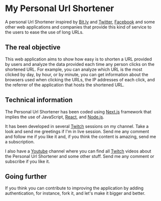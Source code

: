 # My Personal Url Shortener

A personal Url Shortener inspired by [Bit.ly] and [Twitter], [Facebook] and some other web applications and companies that provide this kind of service to the users to ease the use of long URLs.

## The real objective

This web application aims to show how easy is to shorten a URL provided by users and analyze the data provided each time any person clicks on the shortened URL. For example, you can analyze which URL is the most clicked by day, by hour, or by minute, you can get information about the browsers used when clicking the URLs, the IP addresses of each click, and the referrer of the application that hosts the shortened URL.

## Technical information

The Personal Url Shortener has been coded using [Next.js] framework that implies the use of JavaScript, [React], and [Node.js].

It has been developed in several [Twitch] sessions on my channel. Take a look and send me greetings if I'm in live session. Send me any comment and follow me if you like it and, if you think the content is amazing, send me a subscription.

I also have a [Youtube] channel where you can find all [Twitch] videos about the Personal Url Shortener and some other stuff. Send me any comment or subscribe if you like it.


## Going further

If you think you can contribute to improving the application by adding authentication, for instance, fork it, and let's make it bigger and better.



[Bit.ly]: https://bitly.com/
[Twitter]: https://twitter.com
[Facebook]: https://facebook.com
[Next.js]: https://nextjs.org/
[React]: https://reactjs.org/
[Node.js]: https://nodejs.org/
[Twitch]: https://www.twitch.tv/coding_bugs
[Youtube]: https://www.youtube.com/channel/UCbDKRPg07mN-AuuoslL4agw